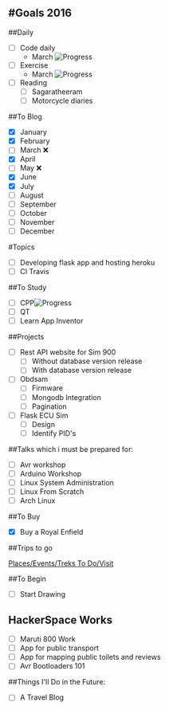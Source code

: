 #Goals 2016
----

##Daily

- [ ] Code daily
	- March ![Progress](http://progressed.io/bar/30?title=progress)
- [ ] Exercise
	- March ![Progress](http://progressed.io/bar/0?title=progress)
- [ ] Reading
	- [ ] Sagaratheeram
	- [ ] Motorcycle diaries

##To Blog

- [X] January
- [X] February
- [ ] March :x:
- [X] April
- [ ] May :x:
- [X] June
- [X] July
- [ ] August
- [ ] September
- [ ] October
- [ ] November
- [ ] December

#Topics

- [ ] Developing flask app and hosting heroku
- [ ] CI Travis

##To Study

- [ ] CPP![Progress](http://progressed.io/bar/29?title=progress)
- [ ] QT
- [ ] Learn App Inventor

##Projects

- [ ] Rest API website for Sim 900
	- [ ] Without database version release
	- [ ] With database version release
- [ ] Obdsam
	- [ ] Firmware
	- [ ] Mongodb Integration
	- [ ] Pagination
- [ ] Flask ECU Sim
	- [ ] Design
	- [ ] Identify PID's

##Talks which i must be prepared for:

- [ ] Avr workshop
- [ ] Arduino Workshop
- [ ] Linux System Administration
- [ ] Linux From Scratch
- [ ] Arch Linux

##To Buy

- [X] Buy a Royal Enfield

##Trips to go

[Places/Events/Treks To Do/Visit](https://github.com/ganeshredcobra/personal-goals/blob/master/Travel/ToVisit.md)

##To Begin

- [ ] Start Drawing

## HackerSpace Works

- [ ] Maruti 800 Work
- [ ] App for public transport
- [ ] App for mapping public toilets and reviews
- [ ] Avr Bootloaders 101

##Things I'll Do in the Future:

- [ ] A Travel Blog
